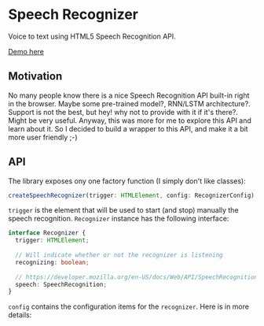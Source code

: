 # Speech Recognizer
Voice to text using HTML5 Speech Recognition API.

[Demo here]()

## Motivation
No many people know there is a nice Speech Recognition API built-in right in the browser. Maybe some pre-trained model?, RNN/LSTM architecture?. Support is not the best, but hey! why not to provide with it if it's there?. Might be very useful. Anyway, this was more for me to explore this API and learn about it. So I decided to build a wrapper to this API, and make it a bit more user friendly ;-)

## API
The library exposes ony one factory function (I simply don't like classes):
```ts
createSpeechRecognizer(trigger: HTMLElement, config: RecognizerConfig): Recognizer
```
`trigger` is the element that will be used to start (and stop) manually the speech recognition. `Recognizer` instance has the following interface:
```ts
interface Recognizer {
  trigger: HTMLElement;
  
  // Will indicate whether or not the recognizer is listening
  recognizing: boolean;
  
  // https://developer.mozilla.org/en-US/docs/Web/API/SpeechRecognition/SpeechRecognition
  speech: SpeechRecognition;
}
```
`config` contains the configuration items for the `recognizer`. Here is in more details:
```ts
```

